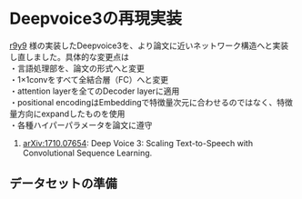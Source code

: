 # Deepvoice3の再現実装

[r9y9](https://github.com/r9y9/deepvoice3_pytorch) 様の実装したDeepvoice3を、より論文に近いネットワーク構造へと実装し直しました。具体的な変更点は  
・言語処理部を、論文の形式へと変更  
・1×1convをすべて全結合層（FC）へと変更  
・attention layerを全てのDecoder layerに適用  
・positional encodingはEmbeddingで特徴量次元に合わせるのではなく、特徴量方向にexpandしたものを使用  
・各種ハイパーパラメータを論文に遵守  

1. [arXiv:1710.07654](https://arxiv.org/abs/1710.07654): Deep Voice 3: Scaling Text-to-Speech with Convolutional Sequence Learning.

## データセットの準備
